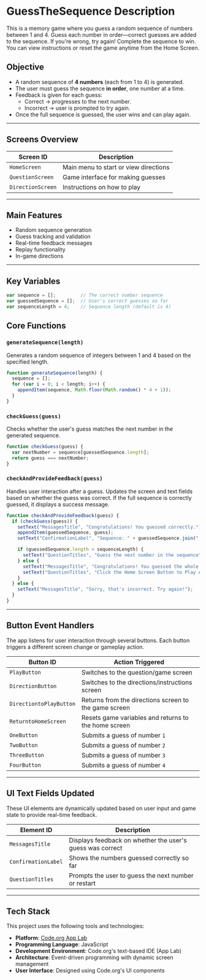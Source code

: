 # GuessTheSequence Description
This is a memory game where you guess a random sequence of numbers between 1 and 4. Guess each number in order—correct guesses are added to the sequence. If you're wrong, try again! Complete the sequence to win. You can view instructions or reset the game anytime from the Home Screen.

## Objective

- A random sequence of **4 numbers** (each from 1 to 4) is generated.
- The user must guess the sequence **in order**, one number at a time.
- Feedback is given for each guess:
  - Correct → progresses to the next number.
  - Incorrect → user is prompted to try again.
- Once the full sequence is guessed, the user wins and can play again.

---

## Screens Overview

| Screen ID         | Description                         |
|------------------|-------------------------------------|
| `HomeScreen`      | Main menu to start or view directions |
| `QuestionScreen`  | Game interface for making guesses    |
| `DirectionScreen` | Instructions on how to play          |

---

## Main Features

- Random sequence generation
- Guess tracking and validation
- Real-time feedback messages
- Replay functionality
- In-game directions

---

## Key Variables

```js
var sequence = [];         // The correct number sequence
var guessedSequence = [];  // User's correct guesses so far
var sequenceLength = 4;    // Sequence length (default is 4)
```

## Core Functions

### `generateSequence(length)`
Generates a random sequence of integers between 1 and 4 based on the specified length.

```javascript
function generateSequence(length) {
  sequence = [];
  for (var i = 0; i < length; i++) {
    appendItem(sequence, Math.floor(Math.random() * 4 + 1));
  }
}
```

### `checkGuess(guess)`
Checks whether the user's guess matches the next number in the generated sequence.

```javascript
function checkGuess(guess) {
  var nextNumber = sequence[guessedSequence.length];
  return guess === nextNumber;
}
```

### `checkAndProvideFeedback(guess)`
Handles user interaction after a guess. Updates the screen and text fields based on whether the guess was correct. If the full sequence is correctly guessed, it displays a success message.

```javascript
function checkAndProvideFeedback(guess) {
  if (checkGuess(guess)) {
    setText("MessagesTitle", "Congratulations! You guessed correctly.");
    appendItem(guessedSequence, guess);
    setText("ConfirmationLabel", "Sequence: " + guessedSequence.join(", "));

    if (guessedSequence.length < sequenceLength) {
      setText("QuestionTitles", "Guess the next number in the sequence");
    } else {
      setText("MessagesTitle", "Congratulations! You guessed the whole sequence.");
      setText("QuestionTitles", "Click the Home Screen Button to Play Again!");
    }
  } else {
    setText("MessagesTitle", "Sorry, that's incorrect. Try again!");
  }
}
```

---

## Button Event Handlers

The app listens for user interaction through several buttons. Each button triggers a different screen change or gameplay action.

| Button ID               | Action Triggered                                      |
|-------------------------|--------------------------------------------------------|
| `PlayButton`            | Switches to the question/game screen                   |
| `DirectionButton`       | Switches to the directions/instructions screen         |
| `DirectiontoPlayButton` | Returns from the directions screen to the game screen  |
| `ReturntoHomeScreen`    | Resets game variables and returns to the home screen   |
| `OneButton`             | Submits a guess of number `1`                          |
| `TwoButton`             | Submits a guess of number `2`                          |
| `ThreeButton`           | Submits a guess of number `3`                          |
| `FourButton`            | Submits a guess of number `4`                          |

---

## UI Text Fields Updated

These UI elements are dynamically updated based on user input and game state to provide real-time feedback.

| Element ID         | Description                                                |
|--------------------|------------------------------------------------------------|
| `MessagesTitle`    | Displays feedback on whether the user's guess was correct  |
| `ConfirmationLabel`| Shows the numbers guessed correctly so far                 |
| `QuestionTitles`   | Prompts the user to guess the next number or restart       |

---

## Tech Stack

This project uses the following tools and technologies:

- **Platform**: [Code.org App Lab](https://code.org/educate/applab)
- **Programming Language**: JavaScript
- **Development Environment**: Code.org's text-based IDE (App Lab)
- **Architecture**: Event-driven programming with dynamic screen management
- **User Interface**: Designed using Code.org's UI components
